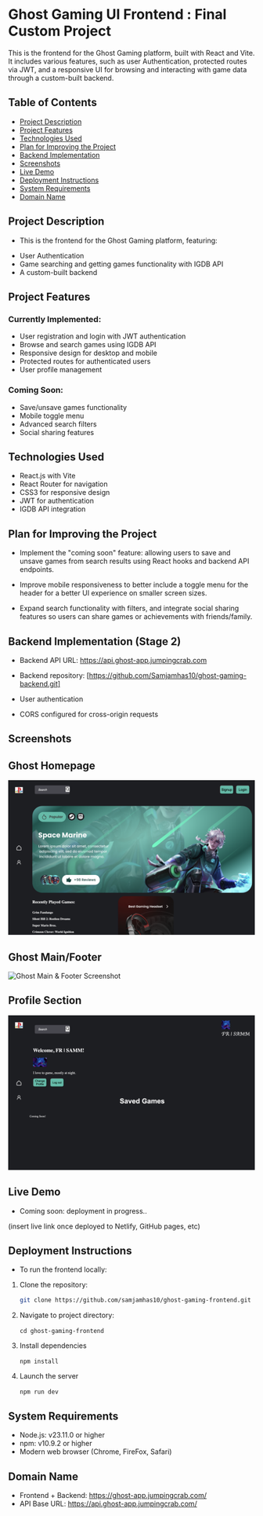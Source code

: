 # Ghost Gaming UI Frontend : Final Custom Project

This is the frontend for the Ghost Gaming platform, built with React and Vite. It includes various features, such as user Authentication, protected routes via JWT, and a responsive UI for browsing and interacting with game data through a custom-built backend.

## Table of Contents

- [Project Description](#project-description)
- [Project Features](#project-features)
- [Technologies Used](#technologies-used)
- [Plan for Improving the Project](#plan-for-improving-the-project)
- [Backend Implementation](#backend-implementation)
- [Screenshots](#screenshots)
- [Live Demo](#live-demo)
- [Deployment Instructions](#deployment-instructions)
- [System Requirements](#system-requirements)
- [Domain Name](#domain-name)

## Project Description

- This is the frontend for the Ghost Gaming platform, featuring:

* User Authentication
* Game searching and getting games functionality with IGDB API
* A custom-built backend

## Project Features

### Currently Implemented:

- User registration and login with JWT authentication
- Browse and search games using IGDB API
- Responsive design for desktop and mobile
- Protected routes for authenticated users
- User profile management

### Coming Soon:

- Save/unsave games functionality
- Mobile toggle menu
- Advanced search filters
- Social sharing features

## Technologies Used

- React.js with Vite
- React Router for navigation
- CSS3 for responsive design
- JWT for authentication
- IGDB API integration

## Plan for Improving the Project

- Implement the "coming soon" feature: allowing users to save and unsave games from search results using React hooks and backend API endpoints.

- Improve mobile responsiveness to better include a toggle menu for the header for a better UI experience on smaller screen sizes.

- Expand search functionality with filters, and integrate social sharing features so users can share games or achievements with friends/family.

## Backend Implementation (Stage 2)

- Backend API URL: https://api.ghost-app.jumpingcrab.com
- Backend repository: [https://github.com/Samjamhas10/ghost-gaming-backend.git]

- User authentication
- CORS configured for cross-origin requests

## Screenshots

## Ghost Homepage

![Ghost Homepage Screenshot](ghost-homepage.png)

## Ghost Main/Footer

![Ghost Main & Footer Screenshot](ghost-main:footer.png)

## Profile Section

![Profile Section](profile-section.png)

## Live Demo

- Coming soon: deployment in progress..

(insert live link once deployed to Netlify, GitHub pages, etc)

## Deployment Instructions

- To run the frontend locally:

1. Clone the repository:

   ```bash
   git clone https://github.com/samjamhas10/ghost-gaming-frontend.git
   ```

2. Navigate to project directory:

   `cd ghost-gaming-frontend`

3. Install dependencies

   `npm install`

4. Launch the server

   `npm run dev`

## System Requirements

- Node.js: v23.11.0 or higher
- npm: v10.9.2 or higher
- Modern web browser (Chrome, FireFox, Safari)

## Domain Name

- Frontend + Backend: https://ghost-app.jumpingcrab.com/
- API Base URL: https://api.ghost-app.jumpingcrab.com/
